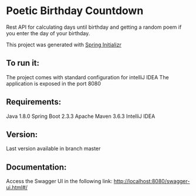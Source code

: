 # Poetic Birthday Countdown
Rest API for calculating days until birthday and getting a random poem if you enter the day of your birthday.

This project was generated with [Spring Initializr](https://start.spring.io/) 

## To run it:
The project comes with standard configuration for intelliJ IDEA
The application is exposed in the port 8080

## Requirements:
Java 1.8.0
Spring Boot 2.3.3
Apache Maven 3.6.3
IntelliJ IDEA

## Version:
Last version available in branch master

## Documentation:
Access the Swagger UI in the following link: [http://localhost:8080/swagger-ui.html#/](http://localhost:8080/swagger-ui.html#/)


